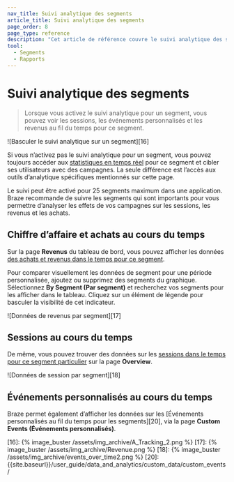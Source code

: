 ```yaml
---
nav_title: Suivi analytique des segments
article_title: Suivi analytique des segments
page_order: 8
page_type: reference
description: "Cet article de référence couvre le suivi analytique des segments et la façon de visualiser les revenus et les achats, les sessions et les événements personnalisés au fil du temps."
tool: 
  - Segments
  - Rapports
---
```


# Suivi analytique des segments

> Lorsque vous activez le suivi analytique pour un segment, vous pouvez voir les sessions, les événements personnalisés et les revenus au fil du temps pour ce segment.

![Basculer le suivi analytique sur un segment][16]

Si vous n’activez pas le suivi analytique pour un segment, vous pouvez toujours accéder aux [statistiques en temps réel][11] pour ce segment et cibler ses utilisateurs avec des campagnes. La seule différence est l’accès aux outils d’analytique spécifiques mentionnés sur cette page.

Le suivi peut être activé pour 25 segments maximum dans une application. Braze recommande de suivre les segments qui sont importants pour vous permettre d’analyser les effets de vos campagnes sur les sessions, les revenus et les achats.

## Chiffre d’affaire et achats au cours du temps

Sur la page **Revenus** du tableau de bord, vous pouvez afficher les données [des achats et revenus dans le temps pour ce segment][14]. 

Pour comparer visuellement les données de segment pour une période personnalisée, ajoutez ou supprimez des segments du graphique. Sélectionnez **By Segment (Par segment)** et recherchez vos segments pour les afficher dans le tableau. Cliquez sur un élément de légende pour basculer la visibilité de cet indicateur.

![Données de revenus par segment][17]

## Sessions au cours du temps

De même, vous pouvez trouver des données sur les [sessions dans le temps pour ce segment particulier][13] sur la page **Overview**.

![Données de session par segment][18]

## Événements personnalisés au cours du temps

Braze permet également d’afficher les données sur les [Événements personnalisés au fil du temps pour les segments][20], via la page **Custom Events (Événements personnalisés)**.


[11]: {{site.baseurl}}/user_guide/data_and_analytics/reporting/viewing_and_understanding_segment_data/#segment-statistics
[13]: {{site.baseurl}}/user_guide/data_and_analytics/export_braze_data/exporting_app_usage_data/#exporting-app-usage-data
[14]: {{site.baseurl}}/user_guide/data_and_analytics/export_braze_data/exporting_revenue_data/
[16]: {% image_buster /assets/img_archive/A_Tracking_2.png %}
[17]: {% image_buster /assets/img_archive/Revenue.png %}
[18]: {% image_buster /assets/img_archive/events_over_time2.png %}
[20]: {{site.baseurl}}/user_guide/data_and_analytics/custom_data/custom_events/

